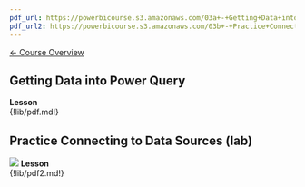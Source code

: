 ```yaml
---
pdf_url: https://powerbicourse.s3.amazonaws.com/03a+-+Getting+Data+into+Power+Query.pdf
pdf_url2: https://powerbicourse.s3.amazonaws.com/03b+-+Practice+Connecting+to+Data+Sources.pdf
---
```


[&#x2190; Course Overview](../1-Overview/overview.md)
## Getting Data into Power Query

**Lesson**  
{!lib/pdf.md!}

## Practice Connecting to Data Sources (lab)
![](https://docs.microsoft.com/en-us/power-bi/connect-data/media/desktop-tutorial-importing-and-analyzing-data-from-a-web-page/webpage1.png)
**Lesson**  
{!lib/pdf2.md!}

<!-- 
Analyze webpage data: Football Championship

https://docs.microsoft.com/en-us/power-bi/connect-data/desktop-tutorial-importing-and-analyzing-data-from-a-web-page


Analyze Sales data from Excel and OData
https://docs.microsoft.com/en-us/power-bi/connect-data/desktop-tutorial-analyzing-sales-data-from-excel-and-an-odata-feed

Analyze Facebook data
https://docs.microsoft.com/en-us/power-bi/connect-data/desktop-tutorial-facebook-analytics

 -->